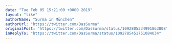 ```yaml
---
date: "Tue Feb 05 15:21:09 +0000 2019"
layout: "like"
authorName: "Surma in München"
authorUrl: "https://twitter.com/DasSurma"
originalPost: "https://twitter.com/DasSurma/status/1092805334991863808"
inReplyTo: "https://twitter.com/DasSurma/status/1092785451751084034"
---
```

